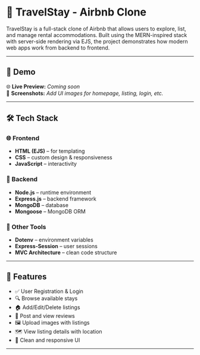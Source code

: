 # 🧳 TravelStay - Airbnb Clone

TravelStay is a full-stack clone of Airbnb that allows users to explore, list, and manage rental accommodations. Built using the MERN-inspired stack with server-side rendering via EJS, the project demonstrates how modern web apps work from backend to frontend.

---

## 🚀 Demo

🌐 **Live Preview:** _Coming soon_  
📸 **Screenshots:** _Add UI images for homepage, listing, login, etc._

---

## 🛠️ Tech Stack

### 🌐 Frontend
- **HTML (EJS)** – for templating
- **CSS** – custom design & responsiveness
- **JavaScript** – interactivity

### 🧠 Backend
- **Node.js** – runtime environment
- **Express.js** – backend framework
- **MongoDB** – database
- **Mongoose** – MongoDB ORM

### 🔧 Other Tools
- **Dotenv** – environment variables
- **Express-Session** – user sessions
- **MVC Architecture** – clean code structure

---

## 🔑 Features

- ✅ User Registration & Login
- 🔍 Browse available stays
- 🏠 Add/Edit/Delete listings
- 💬 Post and view reviews
- 🖼️ Upload images with listings
- 🗺️ View listing details with location
- 🎯 Clean and responsive UI

---


